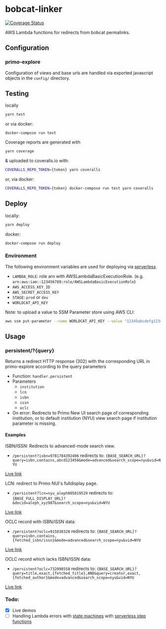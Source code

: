 # bobcat-linker

[![Coverage Status](https://coveralls.io/repos/github/NYULibraries/bobcat-linker/badge.svg?branch=master)](https://coveralls.io/github/NYULibraries/bobcat-linker?branch=master)

AWS Lambda functions for redirects from bobcat permalinks.

## Configuration

### primo-explore

Configuration of views and base urls are handled via exported javascript objects in the `config/` directory.

## Testing

locally
```bash
yarn test
```

or via docker:
```
docker-compose run test
```

Coverage reports are generated with
```bash
yarn coverage
```
& uploaded to coveralls.io with:
```bash
COVERALLS_REPO_TOKEN={token} yarn coveralls
```

or, via docker:
```bash
COVERALLS_REPO_TOKEN={token} docker-compose run test yarn coveralls
```

## Deploy

locally:
```bash
yarn deploy
```

docker:
```bash
docker-compose run deploy
```

### Environment

The following environment variables are used for deploying via [serverless](https://github.com/serverless/serverless).

* `LAMBDA_ROLE`: role arn with AWSLambdaBasicExecutionRole. (e.g. `arn:aws:iam::123456789:role/AWSLambdaBasicExecutionRole`)
* `AWS_ACCESS_KEY_ID`
* `AWS_SECRET_ACCESS_KEY`
* `STAGE`: `prod` or `dev`
* `WORLDCAT_API_KEY`

Note: to upload a value to SSM Parameter store using AWS CLI:
```bash
aws ssm put-parameter --name WORLDCAT_API_KEY --value "12345abcdefg12345" --type String
```

## Usage

### persistent/?{query}

Returns a redirect HTTP response (302) with the corresponding URL in primo-explore according to the query parameters

* Function: `handler.persistent`
* Parameters
  * `institution`
  * `lcn`
  * `isbn`
  * `issn`
  * `oclc`
* On error: Redirects to Primo New UI search page of corresponding institution, or to default institution (NYU) view search page if institution parameter is missing.

#### Examples

ISBN/ISSN: Redirects to advanced-mode search view.
* `/persistent?isbn=9781784392406` redirects to:
`{BASE_SEARCH_URL}?query=isbn,contains,abcd123456&mode=advanced&search_scope=nyu&vid=NYU`

[Live link](https://xsxfl2h9e2.execute-api.us-east-1.amazonaws.com/prod/persistent?isbn=9781784392406&institution=nyu)

LCN: redirect to Primo NUI's fulldisplay page.
* `/persistent?lcn=nyu_aleph005819529` redirects to:
`{BASE_FULL_DISPLAY_URL}?&docid=aleph_xyz987&search_scope=nyu&vid=NYU`

[Live link](https://xsxfl2h9e2.execute-api.us-east-1.amazonaws.com/prod/persistent?lcn=nyu_aleph005819529&institution=nyu)

OCLC record with ISBN/ISSN data:
* `/persistent?oclc=915038328` redirects to: `{BASE_SEARCH_URL}?query=isbn,contains,{fetched_isbn/issn}&mode=advanced&search_scope=nyu&vid=NYU`

[Live link](https://xsxfl2h9e2.execute-api.us-east-1.amazonaws.com/prod/persistent?oclc=915038328&institution=nyu)

OCLC record which lacks ISBN/ISSN data:
* `/persistent?oclc=732098558` redirects to: `{BASE_SEARCH_URL}?query=title,exact,{fetched_title},AND&query=creator,exact,{fetched_author}&mode=advanced&search_scope=nyu&vid=NYU`

[Live link](https://xsxfl2h9e2.execute-api.us-east-1.amazonaws.com/prod/persistent?oclc=732098558&institution=nyu)

### Todo:

- [x] Live demos
- [ ] Handling Lambda errors with [state machines](https://docs.aws.amazon.com/step-functions/latest/dg/tutorial-handling-error-conditions.html) with [serverless step functions](https://github.com/horike37/serverless-step-functions)
